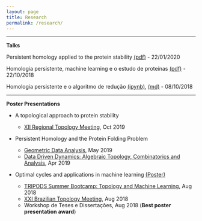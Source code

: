```yaml
---
layout: page
title: Research
permalink: /research/
---
```


---
**Talks**

Persistent homology applied to the protein stability [(pdf)](/assets/Persistenthomologyappliedtotheproteinstability.pdf) - 22/01/2020

Homologia persistente, machine learning e o estudo de proteínas [(pdf)](/assets/22_10_18.pdf) - 22/10/2018

Homologia persistente e o algoritmo de redução [(ipynb)](/assets/ph_reduction/Reduction_Algorithm.ipynb),
[(md)](/assets/ph_reduction/Reduction_Algorithm.md) - 08/10/2018

---

**Poster Presentations**

* A topological approach to protein stability 
    * [XII Regional Topology Meeting](http://www.dm.ufscar.br/profs/ert2019), Oct 2019

* Persistent Homology and the Protein Folding Problem
    * [Geometric Data Analysis](https://stevanovichcenter.uchicago.edu/geometric-data-analysis/), May 2019
    * [Data Driven Dynamics: Algebraic Topology, Combinatorics and Analysis](http://www.crm.umontreal.ca/2019/Dynamique19/index_e.php), Apr 2019

* Optimal cycles and applications in machine learning [(Poster)](/assets/Poster_Carlos.pdf)
    * [TRIPODS Summer Bootcamp: Topology and Machine Learning](https://icerm.brown.edu/tripods/tri18-2-tml/), Aug 2018
    * [XXI Brazilian Topology Meeting](http://www.ime.uff.br/topology2018/), Aug 2018
    * Workshop de Teses e Dissertações, Aug 2018 (**Best poster presentation award**)
